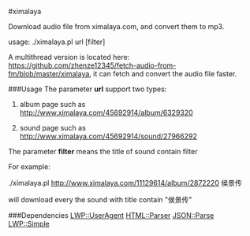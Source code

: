 #ximalaya

Download audio file from ximalaya.com, and convert them to mp3.

usage: ./ximalaya.pl url [filter]

A multithread version is located here: https://github.com/zhenze12345/fetch-audio-from-fm/blob/master/ximalaya, it can fetch and convert the audio file faster.

###Usage
The parameter <b>url</b> support two types:

1. album page such as http://www.ximalaya.com/45692914/album/6329320

2. sound page such as http://www.ximalaya.com/45692914/sound/27966292 

The parameter <b>filter</b> means the title of sound contain filter

For example:

./ximalaya.pl http://www.ximalaya.com/11129614/album/2872220 侯景传

will download every the sound with title contain "侯景传"

###Dependencies
<a href="http://search.cpan.org/~oalders/libwww-perl-6.18/lib/LWP/UserAgent.pm">LWP::UserAgent</a>
<a href="http://search.cpan.org/~gaas/HTML-Parser-3.72/Parser.pm">HTML::Parser</a>
<a href="http://search.cpan.org/~bkb/JSON-Parse-0.49/lib/JSON/Parse.pod">JSON::Parse</a>
<a href="http://search.cpan.org/~oalders/libwww-perl-6.18/lib/LWP/Simple.pm">LWP::Simple</a>
